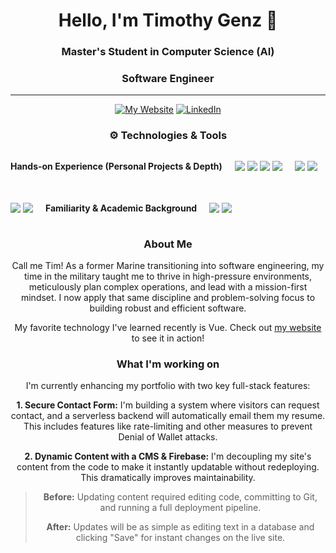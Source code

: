 <div align="center">

# Hello, I'm Timothy Genz 👋

### Master's Student in Computer Science (AI)

### Software Engineer

---

[![My Website](https://img.shields.io/badge/Portfolio-46a2f1.svg?style=for-the-badge&logo=Google-Chrome&logoColor=white)](https://portfolio.tgenz1213.me/)
[![LinkedIn](https://img.shields.io/badge/LinkedIn-0A66C2.svg?style=for-the-badge&logo=linkedin&logoColor=white)](https://linkedin.com/in/timothy-genz)

### ⚙️ Technologies & Tools

<div style="display: flex; flex-wrap: wrap; gap: 20px; justify-content: flex-start;">

**Hands-on Experience (Personal Projects & Depth)**
<p>
  <img src="https://img.shields.io/badge/Go-00ADD8?style=for-the-badge&logo=go&logoColor=white">
  <img src="https://img.shields.io/badge/Python-3776AB?style=for-the-badge&logo=python&logoColor=white">
  <img src="https://img.shields.io/badge/TypeScript-3178C6?style=for-the-badge&logo=typescript&logoColor=white">
  <img src="https://img.shields.io/badge/JavaScript-F7DF1E?style=for-the-badge&logo=javascript&logoColor=black">
</p>
<p>
  <img src="https://img.shields.io/badge/Vue.js-4FC08D?style=for-the-badge&logo=vue.js&logoColor=white">
  <img src="https://img.shields.io/badge/React-61DAFB?style=for-the-badge&logo=react&logoColor=black">
</p>
<p>
  <img src="https://img.shields.io/badge/GCP-4285F4?style=for-the-badge&logo=google-cloud&logoColor=white">
  <img src="https://img.shields.io/badge/cloudflare-F38020?style=for-the-badge&logo=cloudflare&logoColor=white">
</p>

**Familiarity & Academic Background**
<p>
  <img src="https://img.shields.io/badge/MongoDB-47A248?style=for-the-badge&logo=mongodb&logoColor=white">
  <img src="https://img.shields.io/badge/AWS-232F3E?style=for-the-badge&logo=amazon-aws&logoColor=white">
</p>

</div>

### About Me

Call me Tim! As a former Marine transitioning into software engineering, my time in the military taught me to thrive in high-pressure environments, meticulously plan complex operations, and lead with a mission-first mindset. I now apply that same discipline and problem-solving focus to building robust and efficient software.

My favorite technology I've learned recently is Vue. Check out [my website](https://tgenz1213.me) to see it in action!

### What I'm working on

I'm currently enhancing my portfolio with two key full-stack features:

**1. Secure Contact Form:** I'm building a system where visitors can request contact, and a serverless backend will automatically email them my resume. This includes features like rate-limiting and other measures to prevent Denial of Wallet attacks.

**2. Dynamic Content with a CMS & Firebase:** I'm decoupling my site's content from the code to make it instantly updatable without redeploying. This dramatically improves maintainability.

> **Before:** Updating content required editing code, committing to Git, and running a full deployment pipeline.
>
> **After:** Updates will be as simple as editing text in a database and clicking "Save" for instant changes on the live site.
